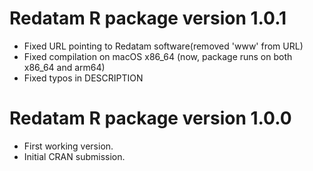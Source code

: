 # Redatam R package version 1.0.1

* Fixed URL pointing to Redatam software(removed 'www' from URL)
* Fixed compilation on macOS x86_64 (now, package runs on both x86_64 and arm64)
* Fixed typos in DESCRIPTION

# Redatam R package version 1.0.0

* First working version.
* Initial CRAN submission.

